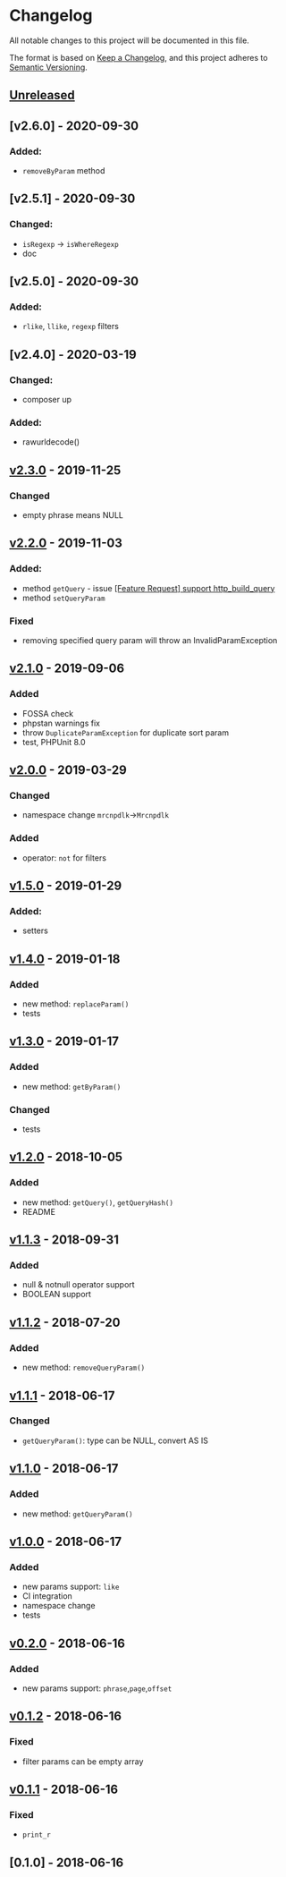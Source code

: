 # Changelog
All notable changes to this project will be documented in this file.

The format is based on [Keep a Changelog](https://keepachangelog.com/en/1.0.0/),
and this project adheres to [Semantic Versioning](https://semver.org/spec/v2.0.0.html).

## [Unreleased]

## [v2.6.0] - 2020-09-30
### Added:
- `removeByParam` method
## [v2.5.1] - 2020-09-30
### Changed:
- `isRegexp` -> `isWhereRegexp`
- doc
## [v2.5.0] - 2020-09-30
### Added:
- `rlike`, `llike`, `regexp` filters
## [v2.4.0] - 2020-03-19
### Changed:
- composer up
### Added:
- rawurldecode()
## [v2.3.0] - 2019-11-25
### Changed
- empty phrase means NULL
## [v2.2.0] - 2019-11-03
### Added:
- method `getQuery` - issue [[Feature Request] support http_build_query](https://github.com/mrcnpdlk/url-search-parser/issues/8)
- method `setQueryParam`
### Fixed
- removing specified query param will throw an InvalidParamException

## [v2.1.0] - 2019-09-06
### Added
- FOSSA check
- phpstan warnings fix
- throw `DuplicateParamException` for duplicate sort param
- test, PHPUnit 8.0
## [v2.0.0] - 2019-03-29
### Changed
- namespace change `mrcnpdlk`->`Mrcnpdlk`
### Added
- operator: `not` for filters
## [v1.5.0] - 2019-01-29
### Added:
- setters
## [v1.4.0] - 2019-01-18
### Added
- new method: `replaceParam()`
- tests
## [v1.3.0] - 2019-01-17
### Added
- new method: `getByParam()`
### Changed
- tests
## [v1.2.0] - 2018-10-05
### Added
- new method: `getQuery()`, `getQueryHash()`
- README
## [v1.1.3] - 2018-09-31
### Added
- null & notnull operator support
- BOOLEAN support 
## [v1.1.2] - 2018-07-20
### Added
- new method: `removeQueryParam()`
## [v1.1.1] - 2018-06-17
### Changed
- `getQueryParam()`: type can be NULL, convert AS IS
## [v1.1.0] - 2018-06-17
### Added
- new method: `getQueryParam()`
## [v1.0.0] - 2018-06-17
### Added
- new params support: `like`
- CI integration
- namespace change
- tests
## [v0.2.0] - 2018-06-16
### Added
- new params support: `phrase`,`page`,`offset`
## [v0.1.2] - 2018-06-16
### Fixed
- filter params can be empty array
## [v0.1.1] - 2018-06-16
### Fixed
- `print_r`

## [0.1.0] - 2018-06-16

[Unreleased]: https://github.com/mrcnpdlk/url-search-parser/compare/v2.3.0...devel
[v2.3.0]: https://github.com/mrcnpdlk/url-search-parser/compare/v2.2.0...v2.3.0
[v2.2.0]: https://github.com/mrcnpdlk/url-search-parser/compare/v2.1.0...v2.2.0
[v2.1.0]: https://github.com/mrcnpdlk/url-search-parser/compare/v2.0.0...v2.1.0
[v2.0.0]: https://github.com/mrcnpdlk/url-search-parser/compare/v1.5.0...v2.0.0
[v1.5.0]: https://github.com/mrcnpdlk/url-search-parser/compare/v1.4.0...v1.5.0
[v1.4.0]: https://github.com/mrcnpdlk/url-search-parser/compare/v1.3.0...v1.4.0
[v1.3.0]: https://github.com/mrcnpdlk/url-search-parser/compare/v1.2.0...v1.3.0
[v1.2.0]: https://github.com/mrcnpdlk/url-search-parser/compare/v1.1.3...v1.2.0
[v1.1.3]: https://github.com/mrcnpdlk/url-search-parser/compare/v1.1.2...v1.1.3
[v1.1.2]: https://github.com/mrcnpdlk/url-search-parser/compare/v1.1.1...v1.1.2
[v1.1.1]: https://github.com/mrcnpdlk/url-search-parser/compare/v1.1.0...v1.1.1
[v1.1.0]: https://github.com/mrcnpdlk/url-search-parser/compare/v1.0.0...v1.1.0
[v1.0.0]: https://github.com/mrcnpdlk/url-search-parser/compare/v0.2.0...v1.0.0
[v0.2.0]: https://github.com/mrcnpdlk/url-search-parser/compare/v0.1.2...v0.2.0
[v0.1.2]: https://github.com/mrcnpdlk/url-search-parser/compare/v0.1.1...v0.1.2
[v0.1.1]: https://github.com/mrcnpdlk/url-search-parser/compare/v0.1.0...v0.1.1
[v0.1.0]: https://github.com/mrcnpdlk/url-search-parser/releases/tag/v0.1.0
